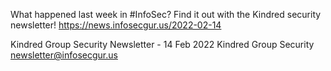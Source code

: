 What happened last week in #InfoSec? Find it out with the Kindred security newsletter!
https://news.infosecgur.us/2022-02-14

Kindred Group Security Newsletter - 14 Feb 2022
Kindred Group Security
newsletter@infosecgur.us
 
